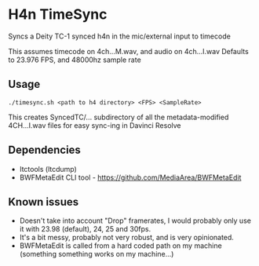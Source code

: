 # H4n TimeSync

Syncs a Deity TC-1 synced h4n in the mic/external input to timecode

This assumes timecode on 4ch...M.wav, and audio on 4ch...I.wav
Defaults to 23.976 FPS, and 48000hz sample rate


## Usage

 `./timesync.sh <path to h4 directory> <FPS> <SampleRate>`


This creates SyncedTC/... subdirectory of all the metadata-modified 4CH...I.wav files for easy sync-ing in Davinci Resolve


## Dependencies

* ltctools (ltcdump) 
* BWFMetaEdit CLI tool - https://github.com/MediaArea/BWFMetaEdit


## Known issues

* Doesn't take into account "Drop" framerates, I would probably only use it with 23.98 (default), 24, 25 and 30fps.
* It's a bit messy, probably not very robust, and is very opinionated.
* BWFMetaEdit is called from a hard coded path on my machine (something something works on my machine...)

